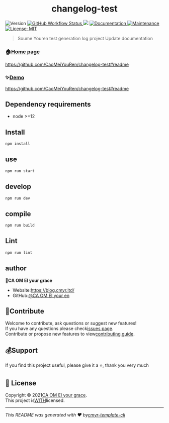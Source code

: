 <h1 align="center">changelog-test </h1>
<p>
  <img alt="Version" src="https://img.shields.io/badge/version-0.1.0-blue.svg?cacheSeconds=2592000" />
  <a href="https://github.com/CaoMeiYouRen/changelog-test/actions?query=workflow%3ARelease" target="_blank">
    <img alt="GitHub Workflow Status" src="https://img.shields.io/github/actions/workflow/status/CaoMeiYouRen/changelog-test/release.yml?branch=master">
  </a>
  <img src="https://img.shields.io/badge/node-%3E%3D12-blue.svg" />
  <a href="https://github.com/CaoMeiYouRen/changelog-test#readme" target="_blank">
    <img alt="Documentation" src="https://img.shields.io/badge/documentation-yes-brightgreen.svg" />
  </a>
  <a href="https://github.com/CaoMeiYouRen/changelog-test/graphs/commit-activity" target="_blank">
    <img alt="Maintenance" src="https://img.shields.io/badge/Maintained%3F-yes-green.svg" />
  </a>
  <a href="https://github.com/CaoMeiYouRen/changelog-test/blob/master/LICENSE" target="_blank">
    <img alt="License: MIT" src="https://img.shields.io/badge/License-MIT-yellow.svg" />
  </a>
</p>

> Soume Youren test generation log project
> Update documentation

### 🏠[Home page](https://github.com/CaoMeiYouRen/changelog-test#readme)

<https://github.com/CaoMeiYouRen/changelog-test#readme>

### ✨[Demo](https://github.com/CaoMeiYouRen/changelog-test#readme)

<https://github.com/CaoMeiYouRen/changelog-test#readme>

## Dependency requirements

-   node >=12

## Install

```sh
npm install
```

## use

```sh
npm run start
```

## develop

```sh
npm run dev
```

## compile

```sh
npm run build
```

## Lint

```sh
npm run lint
```

## author

👤**CA OM EI your grace**

-   Website:<https://blog.cmyr.ltd/>
-   GitHub:[@CA OM EI your en](https://github.com/CaoMeiYouRen)

## 🤝Contribute

Welcome to contribute, ask questions or suggest new features!<br />If you have any questions please check[issues page](https://github.com/CaoMeiYouRen/changelog-test/issues).<br/>Contribute or propose new features to view[contributing guide](https://github.com/CaoMeiYouRen/changelog-test/blob/master/CONTRIBUTING.md).

## 💰Support

If you find this project useful, please give it a ⭐️, thank you very much

## 📝 License

Copyright © 2021[CA OM EI your grace](https://github.com/CaoMeiYouRen).<br />This project is[WITH](https://github.com/CaoMeiYouRen/changelog-test/blob/master/LICENSE)licensed.

* * *

_This README was generated with ❤️ by[cmyr-template-cli](https://github.com/CaoMeiYouRen/cmyr-template-cli)_
